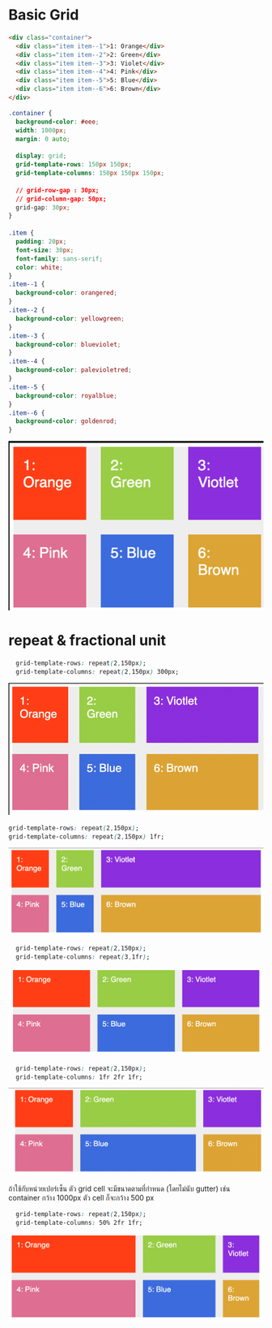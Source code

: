 # Basic Grid 



```html
<div class="container">
  <div class="item item--1">1: Orange</div>
  <div class="item item--2">2: Green</div>
  <div class="item item--3">3: Violet</div>
  <div class="item item--4">4: Pink</div>
  <div class="item item--5">5: Blue</div>
  <div class="item item--6">6: Brown</div>
</div>

```


```css
.container {
  background-color: #eee;
  width: 1000px;
  margin: 0 auto;
  
  display: grid;
  grid-template-rows: 150px 150px;
  grid-template-columns: 150px 150px 150px;
  
  // grid-row-gap : 30px;
  // grid-column-gap: 50px;
  grid-gap: 30px;
}

.item {
  padding: 20px;
  font-size: 30px;
  font-family: sans-serif;
  color: white;
}
.item--1 {
  background-color: orangered;
}
.item--2 {
  background-color: yellowgreen;
}
.item--3 {
  background-color: blueviolet;
}
.item--4 {
  background-color: palevioletred;
}
.item--5 {
  background-color: royalblue;
}
.item--6 {
  background-color: goldenrod;
}

```

![image](images/1.png)

# repeat & fractional unit





```css
  grid-template-rows: repeat(2,150px);
  grid-template-columns: repeat(2,150px) 300px;

```

![image](images/2.png)


```css
grid-template-rows: repeat(2,150px);
grid-template-columns: repeat(2,150px) 1fr;

```
![image](images/3.png)

```css
  grid-template-rows: repeat(2,150px);
  grid-template-columns: repeat(3,1fr);

```
![image](images/4.png)


```css
  grid-template-rows: repeat(2,150px);
  grid-template-columns: 1fr 2fr 1fr;
```

![image](images/5.png)

ถ้าใช้กับหน่วยเปอร์เซ็น ตัว grid cell จะมีขนาดตามที่กำหนด (โดยไม่นับ gutter) เช่น container กว้าง 1000px ตัว cell ก็จะกว้าง 500 px

```css
  grid-template-rows: repeat(2,150px);
  grid-template-columns: 50% 2fr 1fr;
```

![image](images/6.png)